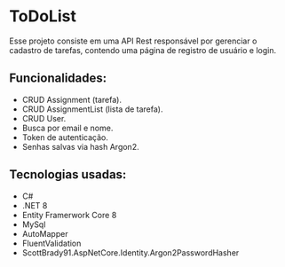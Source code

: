 # ToDoList
Esse projeto consiste em uma API Rest responsável por gerenciar o cadastro de tarefas, contendo uma página de registro de usuário e login.

## Funcionalidades:
- CRUD Assignment (tarefa).
- CRUD AssignmentList (lista de tarefa).
- CRUD User.
- Busca por email e nome.
- Token de autenticação.
- Senhas salvas via hash Argon2.

## Tecnologias usadas:
- C#
- .NET 8
- Entity Framerwork Core 8
- MySql
- AutoMapper
- FluentValidation
- ScottBrady91.AspNetCore.Identity.Argon2PasswordHasher
